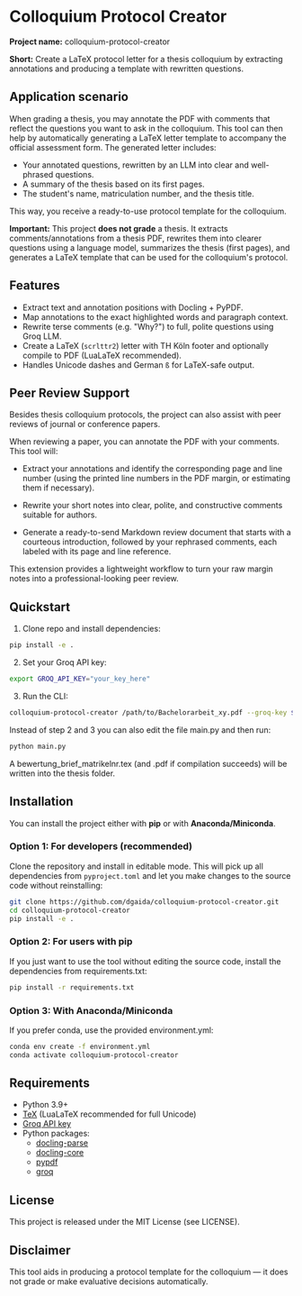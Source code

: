 # Colloquium Protocol Creator

**Project name:** colloquium-protocol-creator

**Short:** Create a LaTeX protocol letter for a thesis colloquium by extracting annotations and producing a template with rewritten questions.

## Application scenario 
When grading a thesis, you may annotate the PDF with comments that reflect the questions you want to ask in the colloquium. This tool can then help by automatically generating a LaTeX letter template to accompany the official assessment form. The generated letter includes:

- Your annotated questions, rewritten by an LLM into clear and well-phrased questions.
- A summary of the thesis based on its first pages.
- The student's name, matriculation number, and the thesis title.

This way, you receive a ready-to-use protocol template for the colloquium.

**Important:** This project **does not grade** a thesis. It extracts comments/annotations from a thesis PDF, rewrites them into clearer questions using a language model, summarizes the thesis (first pages), and generates a LaTeX template that can be used for the colloquium's protocol.

## Features
- Extract text and annotation positions with Docling + PyPDF.
- Map annotations to the exact highlighted words and paragraph context.
- Rewrite terse comments (e.g. "Why?") to full, polite questions using Groq LLM.
- Create a LaTeX (`scrlttr2`) letter with TH Köln footer and optionally compile to PDF (LuaLaTeX recommended).
- Handles Unicode dashes and German `ß` for LaTeX-safe output.

## Peer Review Support

Besides thesis colloquium protocols, the project can also assist with peer reviews of journal or conference papers.

When reviewing a paper, you can annotate the PDF with your comments. This tool will:

- Extract your annotations and identify the corresponding page and line number (using the printed line numbers in the PDF margin, or estimating them if necessary).

- Rewrite your short notes into clear, polite, and constructive comments suitable for authors.

- Generate a ready-to-send Markdown review document that starts with a courteous introduction, followed by your rephrased comments, each labeled with its page and line reference.

This extension provides a lightweight workflow to turn your raw margin notes into a professional-looking peer review.

## Quickstart

1. Clone repo and install dependencies:
```bash
pip install -e .
```

2. Set your Groq API key:
```bash
export GROQ_API_KEY="your_key_here"
```

3. Run the CLI:
```bash
colloquium-protocol-creator /path/to/Bachelorarbeit_xy.pdf --groq-key $GROQ_API_KEY
```

Instead of step 2 and 3 you can also edit the file main.py and then run:

```bash
python main.py
```

A bewertung_brief_matrikelnr.tex (and .pdf if compilation succeeds) will be written into the thesis folder.

## Installation

You can install the project either with **pip** or with **Anaconda/Miniconda**.  

### Option 1: For developers (recommended)

Clone the repository and install in editable mode. This will pick up all dependencies
from `pyproject.toml` and let you make changes to the source code without reinstalling:

```bash
git clone https://github.com/dgaida/colloquium-protocol-creator.git
cd colloquium-protocol-creator
pip install -e .
```

### Option 2: For users with pip
If you just want to use the tool without editing the source code, install the dependencies from requirements.txt:

```bash
pip install -r requirements.txt
```

### Option 3: With Anaconda/Miniconda
If you prefer conda, use the provided environment.yml:

```bash
conda env create -f environment.yml
conda activate colloquium-protocol-creator
```

## Requirements
- Python 3.9+
- [TeX](https://www.latex-project.org/get/) (LuaLaTeX recommended for full Unicode)
- [Groq API key](https://console.groq.com/keys)
- Python packages:
  - [docling-parse](https://pypi.org/project/docling-parse/)
  - [docling-core](https://pypi.org/project/docling-core/)
  - [pypdf](https://pypi.org/project/pypdf/)
  - [groq](https://pypi.org/project/groq/)

## License
This project is released under the MIT License (see LICENSE).

## Disclaimer
This tool aids in producing a protocol template for the colloquium — it does not grade or make evaluative decisions automatically.

